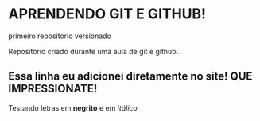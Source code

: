 # APRENDENDO GIT E GITHUB!
 primeiro repositorio versionado

 Repositório criado durante uma aula de git e github.


Essa linha eu adicionei diretamente no site! QUE IMPRESSIONATE!
------------------------------------------------------------------
Testando letras em **negrito** e em *itálico*
